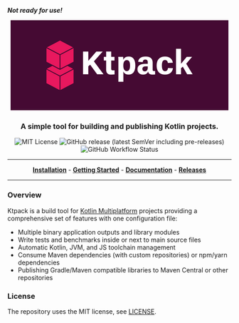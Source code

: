 ***Not ready for use!***

<p align="center">
<img src="docs/img/cover-small.png" alt="Ktpack Logo"/>
</p>

<h3 align="center">A simple tool for building and publishing Kotlin projects.</h3>

<p align="center">
<img alt="MIT License" src="https://img.shields.io/github/license/drewcarlson/ktpack"/>
<img src="https://img.shields.io/github/v/release/drewcarlson/ktpack?include_prereleases" alt="GitHub release (latest SemVer including pre-releases)"/>
<img alt="GitHub Workflow Status" src="https://img.shields.io/github/actions/workflow/status/DrewCarlson/ktpack/tests.yml">
</p>

---

<p align="center">
<a href="https://drewcarlson.github.io/ktpack/installation"><b>Installation</b></a> -
<a href="https://drewcarlson.github.io/ktpack/getting-started/"><b>Getting Started</b></a> -
<a href="https://drewcarlson.github.io/ktpack/"><b>Documentation</b></a> -
<a href="https://github.com/DrewCarlson/ktpack/releases/"><b>Releases</b></a>
</p>

---

### Overview

Ktpack is a build tool for [Kotlin Multiplatform](https://kotl.in/multiplatform) projects
providing a comprehensive set of features with one configuration file:

- Multiple binary application outputs and library modules
- Write tests and benchmarks inside or next to main source files
- Automatic Kotlin, JVM, and JS toolchain management
- Consume Maven dependencies (with custom repositories) or npm/yarn dependencies
- Publishing Gradle/Maven compatible libraries to Maven Central or other repositories

### License

The repository uses the MIT license, see [LICENSE](LICENSE).
